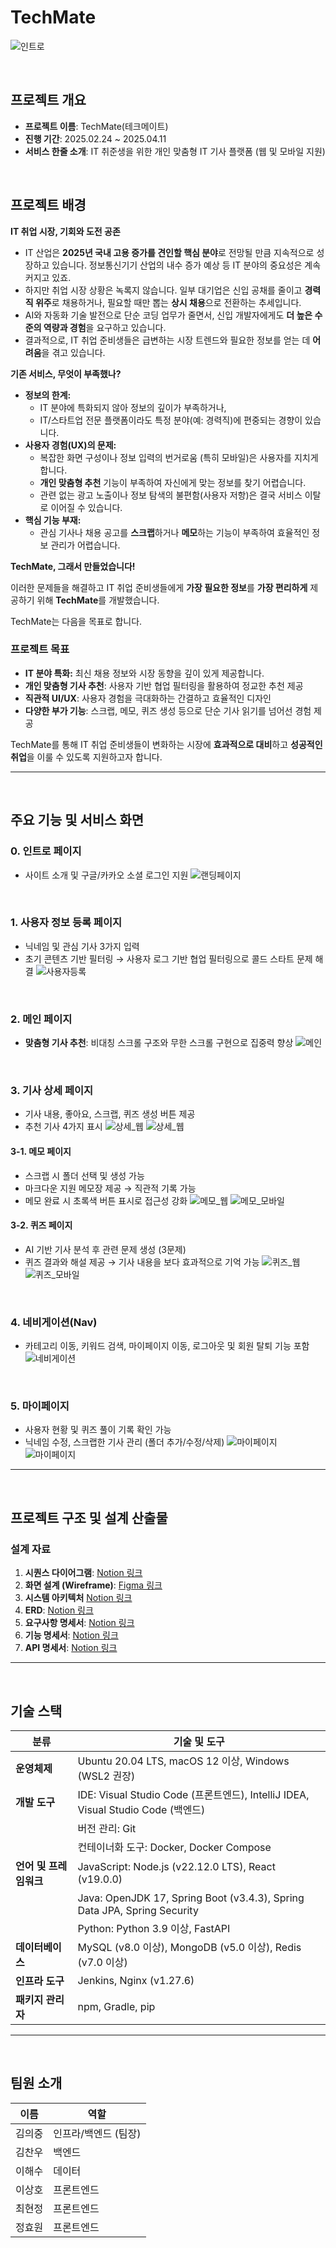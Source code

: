 # TechMate
![인트로](images/인트로.jpg)

<br/>

## 프로젝트 개요
- **프로젝트 이름**: TechMate(테크메이트)
- **진행 기간**: 2025.02.24 ~ 2025.04.11
- **서비스 한줄 소개**: IT 취준생을 위한 개인 맞춤형 IT 기사 플랫폼 (웹 및 모바일 지원)


<br/>

## 프로젝트 배경

**IT 취업 시장, 기회와 도전 공존**

- IT 산업은 **2025년 국내 고용 증가를 견인할 핵심 분야**로 전망될 만큼 지속적으로 성장하고 있습니다. 정보통신기기 산업의 내수 증가 예상 등 IT 분야의 중요성은 계속 커지고 있죠.
- 하지만 취업 시장 상황은 녹록지 않습니다. 일부 대기업은 신입 공채를 줄이고 **경력직 위주**로 채용하거나, 필요할 때만 뽑는 **상시 채용**으로 전환하는 추세입니다.
- AI와 자동화 기술 발전으로 단순 코딩 업무가 줄면서, 신입 개발자에게도 **더 높은 수준의 역량과 경험**을 요구하고 있습니다.
- 결과적으로, IT 취업 준비생들은 급변하는 시장 트렌드와 필요한 정보를 얻는 데 **어려움**을 겪고 있습니다.

**기존 서비스, 무엇이 부족했나?**

- **정보의 한계:**
    - IT 분야에 특화되지 않아 정보의 깊이가 부족하거나,
    - IT/스타트업 전문 플랫폼이라도 특정 분야(예: 경력직)에 편중되는 경향이 있습니다.
- **사용자 경험(UX)의 문제:**
    - 복잡한 화면 구성이나 정보 입력의 번거로움 (특히 모바일)은 사용자를 지치게 합니다.
    - **개인 맞춤형 추천** 기능이 부족하여 자신에게 맞는 정보를 찾기 어렵습니다.
    - 관련 없는 광고 노출이나 정보 탐색의 불편함(사용자 저항)은 결국 서비스 이탈로 이어질 수 있습니다.
- **핵심 기능 부재:**
    - 관심 기사나 채용 공고를 **스크랩**하거나 **메모**하는 기능이 부족하여 효율적인 정보 관리가 어렵습니다.

**TechMate, 그래서 만들었습니다!**

이러한 문제들을 해결하고 IT 취업 준비생들에게 **가장 필요한 정보**를 **가장 편리하게** 제공하기 위해 **TechMate**를 개발했습니다.

TechMate는 다음을 목표로 합니다.

### 프로젝트 목표

- **IT 분야 특화:** 최신 채용 정보와 시장 동향을 깊이 있게 제공합니다.
- **개인 맞춤형 기사 추천**: 사용자 기반 협업 필터링을 활용하여 정교한 추천 제공
- **직관적 UI/UX**: 사용자 경험을 극대화하는 간결하고 효율적인 디자인
- **다양한 부가 기능**: 스크랩, 메모, 퀴즈 생성 등으로 단순 기사 읽기를 넘어선 경험 제공

TechMate를 통해 IT 취업 준비생들이 변화하는 시장에 **효과적으로 대비**하고 **성공적인 취업**을 이룰 수 있도록 지원하고자 합니다.


---
<br/>

## 주요 기능 및 서비스 화면

### 0. 인트로 페이지
- 사이트 소개 및 구글/카카오 소셜 로그인 지원
![랜딩페이지](images/랜딩페이지.gif)

<br/>

### 1. 사용자 정보 등록 페이지
- 닉네임 및 관심 기사 3가지 입력
- 초기 콘텐츠 기반 필터링 → 사용자 로그 기반 협업 필터링으로 콜드 스타트 문제 해결
![사용자등록](images/사용자정보등록.gif)

<br/>

### 2. 메인 페이지
- **맞춤형 기사 추천**: 비대칭 스크롤 구조와 무한 스크롤 구현으로 집중력 향상
![메인](images/scroll.gif)

<br/>

### 3. 기사 상세 페이지
- 기사 내용, 좋아요, 스크랩, 퀴즈 생성 버튼 제공
- 추천 기사 4가지 표시
![상세_웹](images/splitdesign.gif)
![상세_웹](images/mobile.gif)


#### 3-1. 메모 페이지
- 스크랩 시 폴더 선택 및 생성 가능
- 마크다운 지원 메모장 제공 → 직관적 기록 가능
- 메모 완료 시 초록색 버튼 표시로 접근성 강화
![메모_웹](images/메모웹.png)
![메모_모바일](images/메모_모바일.png)

#### 3-2. 퀴즈 페이지
- AI 기반 기사 분석 후 관련 문제 생성 (3문제)
- 퀴즈 결과와 해설 제공 → 기사 내용을 보다 효과적으로 기억 가능
![퀴즈_웹](images/기사상세+퀴즈_웹.png)
![퀴즈_모바일](images/퀴즈모바일.png)

<br/>

### 4. 네비게이션(Nav)
- 카테고리 이동, 키워드 검색, 마이페이지 이동, 로그아웃 및 회원 탈퇴 기능 포함
![네비게이션](images/네비게이션.png)

<br/>

### 5. 마이페이지
- 사용자 현황 및 퀴즈 풀이 기록 확인 가능
- 닉네임 수정, 스크랩한 기사 관리 (폴더 추가/수정/삭제)
![마이페이지](images/마이페이지_웹.png)
![마이페이지](images/마이페이지폴더.gif)

---

<br/>

## 프로젝트 구조 및 설계 산출물

### 설계 자료
1. **시퀀스 다이어그램**: [Notion 링크](https://www.notion.so/1b260a1ef67280e5a45cde45443a8918)
2. **화면 설계 (Wireframe)**: [Figma 링크](https://www.figma.com/design/kp01dAosVVnBr3xcTK9EWt/B201?node-id=61-5278&t=BQwcxWqOpQDLf0Ry-1)
3. **시스템 아키텍처** [Notion 링크](https://www.notion.so/1c060a1ef67280c59561ea22bbc468bf)
4. **ERD**: [Notion 링크](https://www.notion.so/ERD-1b460a1ef67280cb8f94d3822c8a5e6f)
5. **요구사항 명세서**: [Notion 링크](https://www.notion.so/1a660a1ef672805b81a4dca930b5fb3a)
6. **기능 명세서**: [Notion 링크](https://www.notion.so/1ad60a1ef67280b59d1aeefa2bd20d5e)
7. **API 명세서**: [Notion 링크](https://www.notion.so/API-1ae60a1ef672800ba1dfd6a341d0e86c)

---

<br/>

## 기술 스택

| **분류**         | **기술 및 도구**                                                                 |
|-------------------|----------------------------------------------------------------------------------|
| **운영체제**      | Ubuntu 20.04 LTS, macOS 12 이상, Windows (WSL2 권장)                            |
| **개발 도구**     | IDE: Visual Studio Code (프론트엔드), IntelliJ IDEA, Visual Studio Code (백엔드) |
|                   | 버전 관리: Git                                                                  |
|                   | 컨테이너화 도구: Docker, Docker Compose                                         |
| **언어 및 프레임워크** | JavaScript: Node.js (v22.12.0 LTS), React (v19.0.0)                             |
|                   | Java: OpenJDK 17, Spring Boot (v3.4.3), Spring Data JPA, Spring Security        |
|                   | Python: Python 3.9 이상, FastAPI                                                |
| **데이터베이스**  | MySQL (v8.0 이상), MongoDB (v5.0 이상), Redis (v7.0 이상)                       |
| **인프라 도구**   | Jenkins, Nginx (v1.27.6)                                                        |
| **패키지 관리자** | npm, Gradle, pip                                                                |



---

<br/>

## 팀원 소개

| 이름       | 역할                      |
|------------|---------------------------|
| 김의중     | 인프라/백엔드 (팀장)      |
| 김찬우     | 백엔드                   |
| 이해수     | 데이터       |
| 이상호     | 프론트엔드               |
| 최현정     | 프론트엔드               |
| 정효원     | 프론트엔드               |
